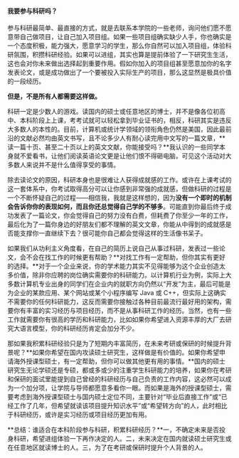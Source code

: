 #### 我要参与科研吗？

参与科研最简单、最直接的方式，就是去联系本学院的一些老师，询问他们愿不愿意带自己做项目，让自己加入项目组。如果一些项目组确实缺少人手，你也确实是一个态度积极，能力强大，愿意学习的学生，那么你自然可以加入项目组，体验科研氛围，积攒科研经验。如果可以进组，其实也算是提前体验了一下研究生生活，这也会对你未来做出选择起到重要作用。假如你加入的项目组甚至愿意加你的名字发表论文，或是成功做出了一个要被投入实际生产的项目，那么这显然是极具价值的一段经历。

**但是，不是所有人都需要这样做。**

科研一定是少数人的游戏。读国内的硕士或任意地区的博士，并不是像各位初高中、本科阶段上上课，考考试就可以轻松拿到毕业证书的，相反，科研其实是违反大多数人的本性的。目前，计算机或统计学领域的领衔角色仍然是美国，因此最前沿的文献必然均由英文书写，且不论多少人有耐心读完用中文写的一篇文章，**读一篇十页、甚至二十页以上的英文文献，你能接受吗？**我认识的一些同学本身就不爱看书，让他们阅读英语论文更是让他们恨不得砸电脑，可见这个活动对大多数人来说并不是什么值得享受的事情。

除去读论文的原因，科研本身也是很难让人获得成就感的工作。或许在上课考试的这一套体系中，你考试取得高分可以让你感到非常强的成就感，但做科研的过程是一个不断怀疑自己的过程——相信我，我就是这样想的，因为**没有一个即时的机制会告诉你你的表现如何，而且你还总觉得自己学的不够多**。可能直到你最后终于成功发表了一篇论文，你会觉得自己的努力没有白费，但耗费了你至少一年的工作，最后化为了一篇你身边的好朋友们都不理解的英文文章，你能从中得到的成就感是否能支撑你一直继续下去？很可能你自己都会觉得这样的生活像书呆子。

如果我们从功利主义角度看，在自己的简历上说自己从事过科研，发表过一些论文，会不会在找工作的时候更有帮助？**对找工作有一定帮助，但你其实有更好的选择。**对于一个企业来说，你的学术能力其实不见得能够为这个企业创造太多价值，除非你应聘的岗位确实需要你的科研能力。以计算机行业为例，实际上大多数计算机专业出身的同学们在企业内的就职方向仍然以“开发”为主，最后可能是为企业的某款应用、某个网站或某个小程序编写 Java 或 C++，但实际上这确实不需要你的任何科研能力，这反而需要你接触过各种目前最流行最好用的架构，需要你有丰富的实习经历与项目经历，而不是从事科研工作的经历。当然，也有一些工作就需要你有很高的学历和科研能力，比如如果你希望进入资源丰厚的大厂去研究大语言模型，你的科研经历肯定会加分不少。

那如果我积累科研经验只是为了短期内丰富简历，在未来考研或保研的时候提升背景呢？**如果你希望在国内攻读硕士研究生，这样做是有价值的。如果你希望申请海外授课型硕士，有一定帮助，但你可以做其他更有用的事情。**国内的硕士研究生无论学硕还是专硕，都或多或少的注重学生科研能力的培养，如果你在考研和保研的面试里能提到自己曾经的科研经历与自己负责的工作内容，这必然可以成为一个加分项，让学院与导师都愿意多看你一眼。而如果是海外的授课型硕士，需要考虑到海外授课型硕士与国内硕士定位不同，主要针对“毕业后直接工作”或“已经工作了几年，但希望就读该项目提升知识水平”或“希望转方向”的人，此时相比于科研经历，或许是实习经历或项目经历更加有用。

**总结：谁适合在本科阶段参与科研，积累科研经历？**一，不确定未来是否投身科研，希望进组体验一下再作决定的人。二，未来决定在国内就读硕士研究生或在任意地区就读博士的人。三，为了在考研或保研时提升个人背景的人。